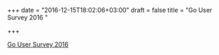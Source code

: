 +++
date = "2016-12-15T18:02:06+03:00"
draft = false
title = "Go User Survey 2016 "

+++

<p><a href="https://blog.golang.org/survey2016">Go User Survey 2016 </a></p>
